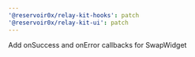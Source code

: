 ```yaml
---
'@reservoir0x/relay-kit-hooks': patch
'@reservoir0x/relay-kit-ui': patch
---
```


Add onSuccess and onError callbacks for SwapWidget
